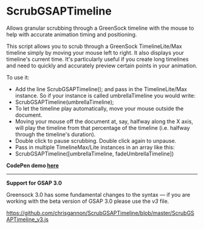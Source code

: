 # ScrubGSAPTimeline
Allows granular scrubbing through a GreenSock timeline with the mouse to help with accurate animation timing and positioning.

This script allows you to scrub through a GreenSock TimelineLite/Max timeline simply by moving your mouse left to right. It also displays your timeline's current time. It's particularly useful if you create long timelines and need to quickly and accurately preview certain points in your animation.

To use it:

- Add the line ScrubGSAPTimeline(); and pass in the TimelineLite/Max instance. So if your instance is called umbrellaTimeline you would write:
- ScrubGSAPTimeline(umbrellaTimeline);
- To let the timeline play automatically, move your mouse outside the document.
- Moving your mouse off the document at, say, halfway along the X axis, will play the timeline from that percentage of the timeline (i.e. halfway through the timeline's duration).
- Double click to pause scrubbing. Double click again to unpause.
- Pass in multiple TimelineMax/Lite instances in an array like this: 
- ScrubGSAPTimeline([umbrellaTimeline, fadeUmbrellaTimeline])

**CodePen demo 
[here](http://codepen.io/chrisgannon/pen/zGmdBN)**

***********************************

**Support for GSAP 3.0**

Greensock 3.0 has some fundamental changes to the syntax — if you are working with the beta version of GSAP 3.0 please use the _v3_ file.

https://github.com/chrisgannon/ScrubGSAPTimeline/blob/master/ScrubGSAPTimeline_v3.js
